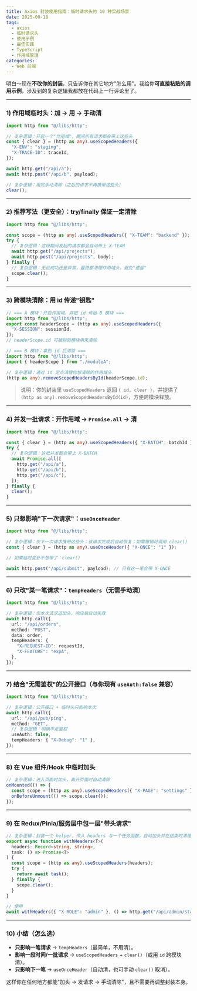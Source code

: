 ```yaml
---
title: Axios 封装使用指南：临时请求头的 10 种实战场景
date: 2025-09-18
tags:
  - axios
  - 临时请求头
  - 使用示例
  - 最佳实践
  - TypeScript
  - 作用域管理
categories:
  - Web 前端
---
```


明白～现在**不改你的封装**，只告诉你在其它地方"怎么用"。我给你**可直接粘贴的调用示例**，涉及到的复杂逻辑我都放在代码上一行评论里了。

---

### 1) 作用域临时头：加 → 用 → 手动清

```ts
import http from "@/libs/http";

// 复杂逻辑：开启一个"作用域"，期间所有请求都会带上这些头
const { clear } = (http as any).useScopedHeaders({
  "X-ENV": "staging",
  "X-TRACE-ID": traceId,
});

await http.get("/api/a");
await http.post("/api/b", payload);

// 复杂逻辑：用完手动清除（之后的请求不再携带这些头）
clear();
```

---

### 2) 推荐写法（更安全）：try/finally 保证一定清除

```ts
import http from "@/libs/http";

const scope = (http as any).useScopedHeaders({ "X-TEAM": "backend" });
try {
  // 复杂逻辑：这段期间发起的请求都会自动带上 X-TEAM
  await http.get("/api/projects");
  await http.post("/api/projects", body);
} finally {
  // 复杂逻辑：无论成功还是异常，最终都清理作用域头，避免"遗留"
  scope.clear();
}
```

---

### 3) 跨模块清除：用 id 传递"钥匙"

```ts
// === A 模块：开启作用域，并把 id 传给 B 模块 ===
import http from "@/libs/http";
export const headerScope = (http as any).useScopedHeaders({
  "X-SESSION": sessionId,
});
// headerScope.id 可被别的模块用来清除

// === B 模块：拿到 id 后清除 ===
import http from "@/libs/http";
import { headerScope } from "./moduleA";

// 复杂逻辑：通过 id 定点清理你想清除的作用域头
(http as any).removeScopedHeadersById(headerScope.id);
```

> 说明：你的封装里 `useScopedHeaders` 返回 `{ id, clear }`，并提供了 `(http as any).removeScopedHeadersById(id)`，方便跨模块释放。

---

### 4) 并发一批请求：开作用域 → `Promise.all` → 清

```ts
import http from "@/libs/http";

const { clear } = (http as any).useScopedHeaders({ "X-BATCH": batchId });
try {
  // 复杂逻辑：这批并发都会带上 X-BATCH
  await Promise.all([
    http.get("/api/a"),
    http.get("/api/b"),
    http.get("/api/c"),
  ]);
} finally {
  clear();
}
```

---

### 5) 只想影响"下一次请求"：`useOnceHeader`

```ts
import http from "@/libs/http";

// 复杂逻辑：仅下一次请求携带这些头；该请求完成后自动恢复；如需撤销可调用 clear()
const { clear } = (http as any).useOnceHeader({ "X-ONCE": "1" });

// 如果临时变卦不想带了：clear()

await http.post("/api/submit", payload); // 只有这一笔会带 X-ONCE
```

---

### 6) 只改"某一笔请求"：`tempHeaders`（无需手动清）

```ts
import http from "@/libs/http";

// 复杂逻辑：仅本次请求追加头，响应后自动失效
await http.call({
  url: "/api/orders",
  method: "POST",
  data: order,
  tempHeaders: {
    "X-REQUEST-ID": requestId,
    "X-FEATURE": "expA",
  },
});
```

---

### 7) 结合"无需鉴权"的公开接口（与你现有 `useAuth:false` 兼容）

```ts
import http from "@/libs/http";

// 复杂逻辑：公开接口 + 临时头只影响本次
await http.call({
  url: "/api/pub/ping",
  method: "GET",
  // 复杂逻辑：明确不走鉴权
  useAuth: false,
  tempHeaders: { "X-Debug": "1" },
});
```

---

### 8) 在 Vue 组件/Hook 中临时加头

```ts
// 复杂逻辑：进入页面时加头，离开页面时自动清除
onMounted(() => {
  const scope = (http as any).useScopedHeaders({ "X-PAGE": "settings" });
  onBeforeUnmount(() => scope.clear());
});
```

---

### 9) 在 Redux/Pinia/服务层中包一层"带头请求"

```ts
// 复杂逻辑：封装一个 helper，传入 headers 与一个任务函数，自动加头并在结束时清理
export async function withHeaders<T>(
  headers: Record<string, string>,
  task: () => Promise<T>
) {
  const scope = (http as any).useScopedHeaders(headers);
  try {
    return await task();
  } finally {
    scope.clear();
  }
}

// 使用
await withHeaders({ "X-ROLE": "admin" }, () => http.get("/api/admin/stats"));
```

---

### 10) 小结（怎么选）

- **只影响一笔请求** → `tempHeaders`（最简单，不用清）。
- **影响一段时间/一批请求** → `useScopedHeaders` + `clear()`（或用 `id` 跨模块清）。
- **只影响下一笔** → `useOnceHeader`（自动清，也可手动 `clear()` 取消）。

这样你在任何地方都能"加头 → 发请求 → 手动清除"，且不需要再调整封装本身。

